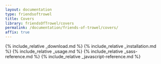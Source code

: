 ```yaml
---
layout: documentation
type: friendsoftrowel
title: Covers
library: friendsOfTrowel/covers
permalink: /documentation/friends-of-trowel/covers/
affix: true
---
```


{% include_relative _download.md %}
{% include_relative _installation.md %}
{% include_relative _usage.md %}
{% include_relative _sass-reference.md %}
{% include_relative _javascript-reference.md %}
